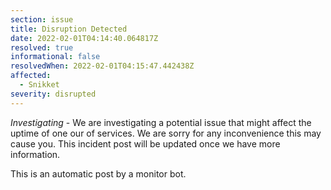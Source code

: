 ```yaml
---
section: issue
title: Disruption Detected
date: 2022-02-01T04:14:40.064817Z
resolved: true
informational: false
resolvedWhen: 2022-02-01T04:15:47.442438Z
affected:
  - Snikket
severity: disrupted
---
```

*Investigating* - We are investigating a potential issue that might affect the uptime of one our of services. We are sorry for any inconvenience this may cause you. This incident post will be updated once we have more information.

This is an automatic post by a monitor bot.
        